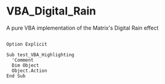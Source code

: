 VBA_Digital_Rain
================

A pure VBA implementation of the Matrix's Digital Rain effect

```vbnet

Option Explicit

Sub test_VBA_Highlighting
  'Comment
  Dim Object
  Object.Action
End Sub
```
